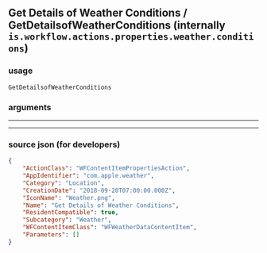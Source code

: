 
## Get Details of Weather Conditions / GetDetailsofWeatherConditions (internally `is.workflow.actions.properties.weather.conditions`)



### usage
```
GetDetailsofWeatherConditions 
```

### arguments

---



---

### source json (for developers)

```json
{
	"ActionClass": "WFContentItemPropertiesAction",
	"AppIdentifier": "com.apple.weather",
	"Category": "Location",
	"CreationDate": "2018-09-20T07:00:00.000Z",
	"IconName": "Weather.png",
	"Name": "Get Details of Weather Conditions",
	"ResidentCompatible": true,
	"Subcategory": "Weather",
	"WFContentItemClass": "WFWeatherDataContentItem",
	"Parameters": []
}
```
